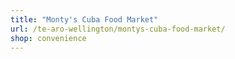 ```yaml
---
title: "Monty's Cuba Food Market"
url: /te-aro-wellington/montys-cuba-food-market/
shop: convenience
---
```

